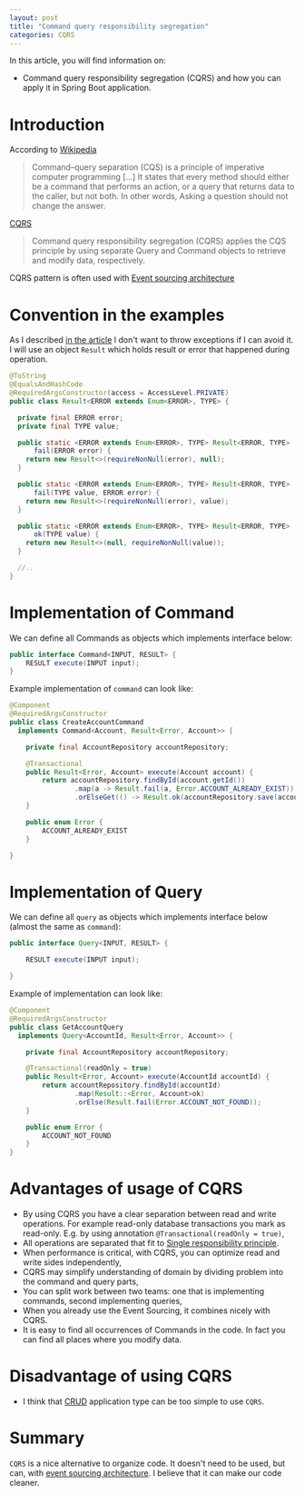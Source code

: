 ```yaml
---
layout: post
title: "Command query responsibility segregation"
categories: CQRS
---
```


In this article, you will find information on:
* Command query responsibility segregation (CQRS) and how you can apply it in Spring Boot application.

# Introduction
According to [Wikipedia](https://en.wikipedia.org/wiki/Command%E2%80%93query_separation)

> Command–query separation (CQS) is a principle of imperative computer programming [...]
> It states that every method should either be a command that performs an action, or a query that returns data to the caller, but not both. In other words, Asking a question should not change the answer.

[CQRS](https://en.wikipedia.org/wiki/Command%E2%80%93query_separation#Command_query_responsibility_segregation)

> Command query responsibility segregation (CQRS) applies the CQS principle by using separate Query and Command objects to retrieve and modify data, respectively.

CQRS pattern is often used with [Event sourcing architecture](https://en.wikipedia.org/wiki/Event-driven_architecture)

# Convention in the examples
As I described [in the article](2020-02-01-exceptions.md) I don't want to throw exceptions if I can avoid it. I will use an object `Result` which holds result or error that happened during operation.

```java
@ToString
@EqualsAndHashCode
@RequiredArgsConstructor(access = AccessLevel.PRIVATE)
public class Result<ERROR extends Enum<ERROR>, TYPE> {

  private final ERROR error;
  private final TYPE value;

  public static <ERROR extends Enum<ERROR>, TYPE> Result<ERROR, TYPE> 
      fail(ERROR error) {
    return new Result<>(requireNonNull(error), null);
  }

  public static <ERROR extends Enum<ERROR>, TYPE> Result<ERROR, TYPE> 
      fail(TYPE value, ERROR error) {
    return new Result<>(requireNonNull(error), value);
  }

  public static <ERROR extends Enum<ERROR>, TYPE> Result<ERROR, TYPE> 
      ok(TYPE value) {
    return new Result<>(null, requireNonNull(value));
  }

  //..
}
```

# Implementation of Command 

We can define all Commands as objects which implements interface below: 
```java
public interface Command<INPUT, RESULT> {
    RESULT execute(INPUT input);
}
```

Example implementation of `command` can look like:
```java
@Component
@RequiredArgsConstructor
public class CreateAccountCommand 
  implements Command<Account, Result<Error, Account>> {

    private final AccountRepository accountRepository;

    @Transactional
    public Result<Error, Account> execute(Account account) {
        return accountRepository.findById(account.getId())
                .map(a -> Result.fail(a, Error.ACCOUNT_ALREADY_EXIST))
                .orElseGet(() -> Result.ok(accountRepository.save(account)));
    }

    public enum Error {
        ACCOUNT_ALREADY_EXIST
    }

}
```

# Implementation of Query
 
We can define all `query` as objects which implements interface below (almost the same as `command`):
```java
public interface Query<INPUT, RESULT> {

    RESULT execute(INPUT input);

}
```

Example of implementation can look like:

```java
@Component
@RequiredArgsConstructor
public class GetAccountQuery 
  implements Query<AccountId, Result<Error, Account>> {

    private final AccountRepository accountRepository;

    @Transactional(readOnly = true)
    public Result<Error, Account> execute(AccountId accountId) {
        return accountRepository.findById(accountId)
                .map(Result::<Error, Account>ok)
                .orElse(Result.fail(Error.ACCOUNT_NOT_FOUND));
    }

    public enum Error {
        ACCOUNT_NOT_FOUND
    }
}
```

# Advantages of usage of CQRS

* By using CQRS you have a clear separation between read and write operations. For example read-only database transactions you mark as read-only. E.g. by using annotation `@Transactional(readOnly = true)`,
* All operations are separated that fit to [Single responsibility principle](https://en.wikipedia.org/wiki/Single-responsibility_principle).
* When performance is critical, with CQRS, you can optimize read and write sides independently,
* CQRS may simplify understanding of domain by dividing problem into the command and query parts,
* You can split work between two teams: one that is implementing commands, second implementing queries,
* When you already use the Event Sourcing, it combines nicely with CQRS.
* It is easy to find all occurrences of Commands in the code. In fact you can find all places where you modify data. 

# Disadvantage of using CQRS 
* I think that [CRUD](https://en.wikipedia.org/wiki/Create,_read,_update_and_delete) application type can be too simple to use `CQRS`.

# Summary
`CQRS` is a nice alternative to organize code. It doesn't need to be used, but can, with [event sourcing architecture](https://en.wikipedia.org/wiki/Event-driven_architecture).
I believe that it can make our code cleaner. 